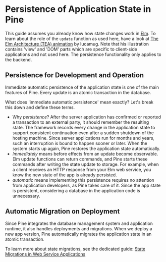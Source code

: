 # Persistence of Application State in Pine

This guide assumes you already know how state changes work in [Elm](https://elm-lang.org). To learn about the role of the `update` function as used here, have a look at [The Elm Architecture (TEA) animation](https://medium.com/@l.mugnaini/the-elm-architecture-tea-animation-3efc555e8faf) by lucamug. Note that his illustration contains 'view' and 'DOM' parts which are specific to client-side applications and not used here. The persistence functionality only applies to the backend.

## Persistence for Development and Operation

Immediate automatic persistence of the application state is one of the main features of Pine. Every update is an atomic transaction in the database.

What does 'immediate automatic persistence' mean exactly? Let's break this down and define these terms.

+ Why *persistence*? After the server application has confirmed or reported a transaction to an external party, it should remember the resulting state. The framework records every change in the application state to support consistent continuation even after a sudden shutdown of the hosting machine. Since server applications run for months and years, such an interruption is bound to happen sooner or later. When the system starts up again, Pine restores the application state automatically.
+ *Immediately* means before effects from an update become observable. Elm update functions can return commands, and Pine starts these commands after writing the state update to storage. For example, when a client receives an HTTP response from your Elm web service, you know the new state of the app is already persisted.
+ *automatic* means implementing this persistence requires no attention from application developers, as Pine takes care of it. Since the app state is persistent, considering a database in the application code is unnecessary.

## Automatic Migration on Deployment

Since Pine integrates the database management system and application runtime, it also handles deployments and migrations. When we deploy a new app version, Pine automatically migrates the application state in an atomic transaction.

To learn more about state migrations, see the dedicated guide: [State Migrations in Web Service Applications](./state-migrations-in-web-service-applications.md)
